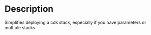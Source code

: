 # Description
Simplifies deploying a cdk stack, especially if you have parameters or multiple stacks
